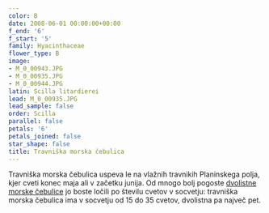 ```yaml
---
color: B
date: 2008-06-01 00:00:00+00:00
f_end: '6'
f_start: '5'
family: Hyacinthaceae
flower_type: B
image:
- M_0_00943.JPG
- M_0_00935.JPG
- M_0_00944.JPG
latin: Scilla litardierei
lead: M_0_00935.JPG
lead_sample: false
order: Scilla
parallel: false
petals: '6'
petals_joined: false
star_shape: false
title: Travniška morska čebulica
---
```

Travniška morska čebulica uspeva le na vlažnih travnikih Planinskega polja, kjer cveti konec maja ali v začetku junija. Od mnogo bolj pogoste [dvolistne morske čebulice](../scillabifolia/) jo boste ločili po številu cvetov v socvetju: travniška morska čebulica ima v socvetju od 15 do 35 cvetov, dvolistna pa največ pet.
